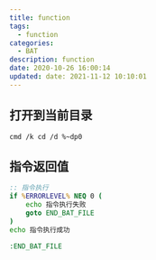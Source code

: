 ```yaml
---
title: function
tags:
  - function
categories:
  - BAT
description: function
date: 2020-10-26 16:00:14
updated: date: 2021-11-12 10:10:01
---
```


## 打开到当前目录
`cmd /k cd /d %~dp0`

## 指令返回值
```bat
:: 指令执行
if %ERRORLEVEL% NEQ 0 (
	echo 指令执行失败
	goto END_BAT_FILE
)
echo 指令执行成功

:END_BAT_FILE
```
